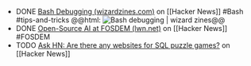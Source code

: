 - DONE [Bash Debugging (wizardzines.com)](https://news.ycombinator.com/item?id=39568728) on [[Hacker News]] #Bash #tips-and-tricks
  @@html: <img src="https://wizardzines.com/images/uploads/bash-debugging.png" alt="Bash debugging | wizard zines" class="book-cover invert" />@@
- DONE [Open-Source AI at FOSDEM (lwn.net)](https://news.ycombinator.com/item?id=39567960) on [[Hacker News]] #FOSDEM
- TODO [Ask HN: Are there any websites for SQL puzzle games?](https://news.ycombinator.com/item?id=39547822) on [[Hacker News]]
